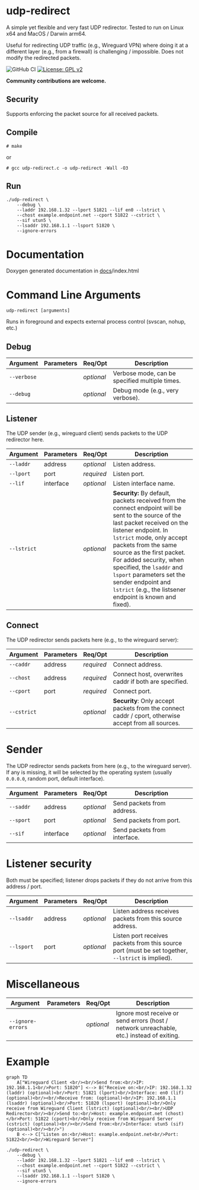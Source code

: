 # udp-redirect
A simple yet flexible and very fast UDP redirector. Tested to run on Linux x64 and MacOS / Darwin arm64.

Useful for redirecting UDP traffic (e.g., Wireguard VPN) where doing it at a different layer (e.g., from a firewall) is challenging / impossible. Does not modify the redirected packets.

![GitHub CI](https://github.com/danpodeanu/udp-redirect/actions/workflows/c-cpp.yml/badge.svg)
[![License: GPL v2](https://img.shields.io/badge/License-GPL_v2-blue.svg)](https://www.gnu.org/licenses/old-licenses/gpl-2.0.en.html)

**Community contributions are welcome.**

## Security

Supports enforcing the packet source for all received packets.

## Compile

```# make```

or

```# gcc udp-redirect.c -o udp-redirect -Wall -O3```

## Run

```
./udp-redirect \
    --debug \
    --laddr 192.168.1.32 --lport 51821 --lif en0 --lstrict \
    --chost example.endpoint.net --cport 51822 --cstrict \
    --sif utun5 \
    --lsaddr 192.168.1.1 --lsport 51820 \
    --ignore-errors
```

# Documentation

Doxygen generated documentation in [docs](docs/)/index.html

# Command Line Arguments

```udp-redirect [arguments]```

Runs in foreground and expects external process control (svscan, nohup, etc.)

## Debug

| Argument | Parameters | Req/Opt | Description |
| --- | --- | --- | --- |
| ```--verbose``` | | *optional* | Verbose mode, can be specified multiple times. |
| ```--debug``` | | *optional* | Debug mode (e.g., very verbose). |

## Listener

The UDP sender (e.g., wireguard client) sends packets to the UDP redirector here.

| Argument | Parameters | Req/Opt | Description |
| --- | --- | --- | --- |
| ```--laddr``` | address | *optional* | Listen address. |
| ```--lport``` | port | *required* | Listen port. |
| ```--lif``` | interface | *optional* | Listen interface name. |
| ```--lstrict``` | | *optional* | **Security:** By default, packets received from the connect endpoint will be sent to the source of the last packet received on the listener endpoint. In ```lstrict``` mode, only accept packets from the same source as the first packet. For added security, when specified, the ```lsaddr``` and ```lsport``` parameters set the sender endpoint and ```lstrict``` (e.g., the listsener endpoint is known and fixed). |

## Connect

The UDP redirector sends packets here (e.g., to the wireguard server):

| Argument | Parameters | Req/Opt | Description |
| --- | --- | --- | --- |
| ```--caddr``` | address | *required* | Connect address. |
| ```--chost``` | address | *required* | Connect host, overwrites caddr if both are specified. |
| ```--cport``` | port | *required* | Connect port. |
| ```--cstrict``` | | *optional* | **Security**: Only accept packets from the connect caddr / cport, otherwise accept from all sources. |

# Sender

The UDP redirector sends packets from here (e.g., to the wireguard server). If any is missing, it will be selected by the operating system (usually ```0.0.0.0```, random port, default interface).

| Argument | Parameters | Req/Opt | Description |
| --- | --- | --- | --- |
| ```--saddr``` | address | *optional* | Send packets from address. |
| ```--sport``` | port | *optional* | Send packets from port. |
| ```--sif``` | interface | *optional* | Send packets from interface. |

# Listener security

Both must be specified; listener drops packets if they do not arrive from this address / port.

| Argument | Parameters | Req/Opt | Description |
| --- | --- | --- | --- |
| ```--lsaddr``` | address | *optional* | Listen address receives packets from this source address. |
| ```--lsport``` | port | *optional* | Listen port receives packets from this source port (must be set together, ```--lstrict``` is implied). |

# Miscellaneous

| Argument | Parameters | Req/Opt | Description |
| --- | --- | --- | --- |
| ```--ignore-errors``` | | *optional* | Ignore most receive or send errors (host / network unreachable, etc.) instead of exiting. |

# Example

```mermaid
graph TD
    A["Wireguard Client <br/><br/>Send from:<br/>IP: 192.168.1.1<br/>Port: 51820"] <--> B("Receive on:<br/>IP: 192.168.1.32 (laddr) (optional)<br/>Port: 51821 (lport)<br/>Interface: en0 (lif) (optional)<br/><br/>Receive from: (optional)<br/>IP: 192.168.1.1 (lsaddr) (optional)<br/>Port: 51820 (lsport) (optional)<br/>Only receive from Wireguard Client (lstrict) (optional)<br/><br/>UDP Redirector<br/><br/>Send to:<br/>Host: example.endpoint.net (chost)</br>Port: 51822 (cport)<br/>Only receive from Wireguard Server (cstrict) (optional)<br/><br/>Send from:<br/>Interface: utun5 (sif) (optional)<br/><br/>")
    B <--> C["Listen on:<br/>Host: example.endpoint.net<br/>Port: 51822<br/><br/>Wireguard Server"]
```

```
./udp-redirect \
    --debug \
    --laddr 192.168.1.32 --lport 51821 --lif en0 --lstrict \
    --chost example.endpoint.net --cport 51822 --cstrict \
    --sif utun5 \
    --lsaddr 192.168.1.1 --lsport 51820 \
    --ignore-errors
```